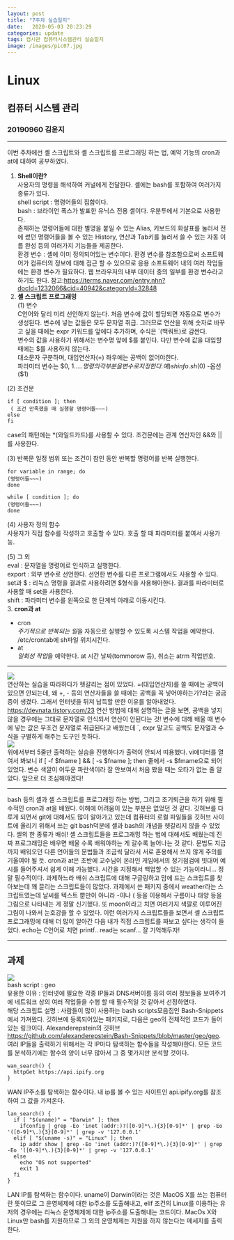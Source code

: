 ```yaml
---
layout: post
title: "7주차 실습일지"
date:	2020-05-03 20:23:29
categories: update
tags: 컴시관 컴퓨터시스템관리 실습일지
image: /images/pic07.jpg
---
```

# Linux
## 컴퓨터 시스템 관리
### 20190960 김윤지

_ _ _
이번 주차에선 셸 스크립트와 셸 스크립트를 프로그래밍 하는 법, 예약 기능의 cron과 at에 대하여 공부하였다.        
1. **Shell이란?**          
사용자의 명령을 해석하여 커널에게 전달한다. 셸에는 bash를 포함하여 여러가지 종류가 있다.             
shell script : 명령어들의 집합이다.          
bash : 브라이언 폭스가 발표한 유닉스 전용 셸이다. 우분투에서 기본으로 사용한다.              
존재하는 명령어들에 대한 별명을 붙일 수 있는 Alias, 키보드의 화살표를 눌러서 전에 썼던 명령어들을 볼 수 있는 History, 연산과 Tab키를 눌러서 쓸 수 있는 자동 이름 완성 등의 여러가지 기능들을 제공한다.           
환경 변수 : 셸에 이미 정의되어있는 변수이다. 환경 변수를 참조함으로써 소프트웨어가 컴퓨터의 정보에 대해 접근 할 수 있으므로 응용 소프트웨어 내의 여러 작업들에는 환경 변수가 필요하다. 웹 브라우저의 내부 데이터 중의 일부를 환경 변수라고 하기도 한다. 참고:<https://terms.naver.com/entry.nhn?docId=1232066&cid=40942&categoryId=32848>          
2. **셸 스크립트 프로그래밍**        
(1) 변수      
C언어와 달리 미리 선언하지 않는다. 처음 변수에 값이 할당되면 자동으로 변수가 생성된다. 변수에 넣는 값들은 모두 문자열 취급. 그러므로 연산을 위해 숫자로 바꾸고 싶을 때에는 expr 키워드를 앞에다 추가하며, 수식은 `(백쿼트)로 감싼다.       
변수의 값을 사용하기 위해서는 변수명 앞에 $를 붙인다. 다만 변수에 값을 대입할 때에는 $를 사용하지 않는다.       
대소문자 구분하며, 대입연산자(=) 좌우에는 공백이 없어야한다.       
파라미터 변수는 $0, $1..... 명령의 각 부분을 변수로 지정한다. 예) sh info.sh($0) -옵션($1)        
           
(2) 조건문      
```
if [ condition ]; then      
 ( 조건 만족했을 때 실행할 명령어들~~~)      
else     
fi
```
case의 패턴에는 *(와일드카드)를 사용할 수 있다. 조건문에는 관계 연산자인 &&와 ||를 사용한다.          
        
(3) 반복문
일정 범위 또는 조건이 참인 동안 반복할 명령어를 반복 실행한다.         
```
for variable in range; do       
(명령어들~~~)       
done
```
```
while [ condition ]; do      
(명령어들~~~)       
done         
```
             
(4) 사용자 정의 함수     
사용자가 직접 함수를 작성하고 호출할 수 있다. 호출 할 때 파라미터를 붙여서 사용가능.       
               
(5) 그 외      
eval : 문자열을 명령어로 인식하고 실행한다.     
export : 외부 변수로 선언한다. 선언한 변수를 다른 프로그램에서도 사용할 수 있다.       
set과 $ : 리눅스 명령을 결과로  사용하려면 $형식을 사용해아한다. 결과를 파라미터로 사용할 때 set을 사용한다.         
shift : 파라미터 변수를 왼쪽으로 한 단계씩 아래로 이동시킨다.          
3. **cron과 at**
- cron       
*주기적으로 반복되는 일*을 자동으로 실행할 수 있도록 시스템 작업을 예약한다.             
/etc/crontab에 sh파일 위치시킨다.        
- at         
*일회성 작업*을 예약한다. at 시간 날짜(tommorow 등), 취소는 atrm 작업번호.           

_ _ _

![](https://github.com/objectio/objectio.github.io/blob/master/images/7-2.JPG?raw=true)          
연산하는 실습을 따라하다가 헷갈리는 점이 있었다. =(대입연산자)를 쓸 때에는 공백이 있으면 안되는데, 왜 +, - 등의 연산자들을 쓸 때에는 공백을 꼭 넣어야하는가?라는 궁금증이 생겼다. 그래서 인터넷을 뒤져 납득할 만한 이유를 알아내었다.      
<https://devnata.tistory.com/23> 연산 방법에 대해 설명하는 글을 보면, 공백을 넣지 않을 경우에는 그대로 문자열로 인식되서 연산이 안된다는 것! 변수에 대해 배울 때 변수에 넣는 값은 무조건 문자열로 취급된다고 배웠는데 `, expr 말고도 공백도 문자열과 수식을 구별하게 해주는 도구인 듯하다.           
![](https://github.com/objectio/objectio.github.io/blob/master/images/7-3.JPG?raw=true)           
위에서부터 5줄만 출력하는 실습을 진행하다가 출력이 안되서 띠용했다. vi에디터를 열여서 봐보니 if [ -f $fname ] && [ -s $fname ]; then 줄에서 -s $fmame으로 되어있었다. 변수 색깔이 어두운 파란색이라 잘 안보여서 처음 봤을 때는 오타가 없는 줄 알았다. 앞으로 더 조심해야겠다!        

_ _ _

bash 등의 셸과 셸 스크립트를 프로그래밍 하는 방법, 그리고 조기퇴근을 하기 위해 필수적인 cron과 at을 배웠다. 이해에 어려움이 있는 부분은 없었던 것 같다. 깃허브를 다루게 되면서 git에 대해서도 많이 알아가고 있는데 컴퓨터의 로컬 파일들을 깃허브 사이트에 올리기 위해서 쓰는 git bash덕분에 셸과 bash의 개념을 헷갈리지 않을 수 있었다. 셸의 한 종류가 배쉬! 셸 스크립트들을 프로그래밍 하는 법에 대해서도 배웠는데 진짜 프로그래밍은 배우면 배울 수록 배워야하는 게 갈수록 늘어나는 것 같다. 문법도 지금까지 배워오던 다른 언어들의 문법들과 조금씩 달라서 서로 혼용해서 쓰지 않게 주의를 기울여야 될 듯. cron과 at은 초반에 교수님이 온라인 게임에서의 정기점검에 빗대어 예시를 들어주셔서 쉽게 이해 가능했다. 시간을 지정해서 백업할 수 있는 기능이라니... 정말 필수적이다. 과제하느라 배쉬 스크립트에 대해 구글링하고 맘에 드는 스크립트를 찾아보는데 꽤 끌리는 스크립트들이 많았다. 과제에서 쓴 패키지 중에서 weather라는 스크립트였는데 날씨를 텍스트 뿐만이 아니라 -이나 ( 등을 이용해서 구름이나 태양 등을 그림으로 나타내는 게 정말 신기했다. 또 moon이라고 치면 여러가지 색깔로 이루어진 그림이 나와서 눈호강을 할 수 있었다. 이런 여러가지 스크립트들을 보면서 셸 스크립트 프로그래밍에 대해 더 많이 알아간 다음 내가 직접 스크립트를 짜보고 싶다는 생각이 들었다. echo는 C언어로 치면 printf.. read는 scanf... 잘 기억해두자!    

_ _ _

## 과제
![](https://github.com/objectio/objectio.github.io/blob/master/images/7-hw.JPG?raw=true)       
bash script : geo        
유용한 이유 : 인터넷에 필요한 각종 IP들과 DNS서버이름 등의 여러 정보들을 보여주기에 네트워크 상의 여러 작업들을 수행 할 때 필수적일 것 같아서 선정하였다.      
해당 스크립트 설명 : 사람들이 많이 사용하는 bash scripts모음집인 Bash-Snippets에서 가져왔다. 깃허브에 등록되어있는 패키지로, 다음은 geo의 전체적인 코드가 들어있는 링크이다. Alexanderepstein의 깃허브<https://github.com/alexanderepstein/Bash-Snippets/blob/master/geo/geo>. 여러 IP들을 출력하기 위해서는 각 IP마다 탐색하는 함수들을 작성해야한다. 모든 코드를 분석하기에는 함수의 양이 너무 많아서 그 중 몇가지만 분석할 것이다.       
```
wan_search() {
  httpGet https://api.ipify.org
}
```
WAN IP주소를 탐색하는 함수이다. 내 ip를 볼 수 있는 사이트인 api.ipify.org를 참조하여 그 값을 가져온다.        
```
lan_search() {
  if [ "$(uname)" = "Darwin" ]; then
    ifconfig | grep -Eo 'inet (addr:)?([0-9]*\.){3}[0-9]*' | grep -Eo '([0-9]*\.){3}[0-9]*' | grep -v '127.0.0.1'
  elif [ "$(uname -s)" = "Linux" ]; then
    ip addr show | grep -Eo 'inet (addr:)?([0-9]*\.){3}[0-9]*' | grep -Eo '([0-9]*\.){3}[0-9]*' | grep -v '127.0.0.1'
  else
    echo "OS not supported"
    exit 1
  fi
}
```
LAN IP를 탐색하는 함수이다. uname이 Darwin이라는 것은 MacOS X를 쓰는 컴퓨터란 뜻이므로 그 운영체제에 대한 ip주소를 도출해내고, elif 조건의 Linux를 이용하는 유저의 경우에는 리눅스 운영체제에 대한 ip주소를 도출해내는 코드이다. MacOs X와 Linux만 bash를 지원하므로 그 외의 운영체제는 지원을 하지 않는다는 메세지를 출력한다.